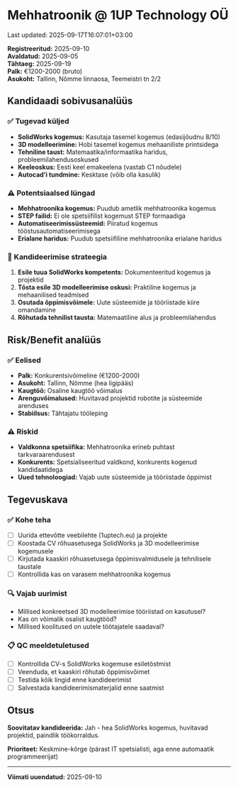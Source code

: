 # Mehhatroonik @ 1UP Technology OÜ

Last updated: 2025-09-17T16:07:01+03:00

**Registreeritud:** 2025-09-10  
**Avaldatud:** 2025-09-05  
**Tähtaeg:** 2025-09-19  
**Palk:** €1200-2000 (bruto)  
**Asukoht:** Tallinn, Nõmme linnaosa, Teemeistri tn 2/2

## Kandidaadi sobivusanalüüs

### ✅ Tugevad küljed

- **SolidWorks kogemus:** Kasutaja tasemel kogemus (edasijõudnu 8/10)
- **3D modelleerimine:** Hobi tasemel kogemus mehaaniliste printsidega
- **Tehniline taust:** Matemaatika/informaatika haridus, probleemilahendusoskused
- **Keeleoskus:** Eesti keel emakeelena (vastab C1 nõudele)
- **Autocad'i tundmine:** Kesktase (võib olla kasulik)

### ⚠️ Potentsiaalsed lüngad

- **Mehhatroonika kogemus:** Puudub ametlik mehhatroonika kogemus
- **STEP failid:** Ei ole spetsiifilist kogemust STEP formaadiga
- **Automatiseerimissüsteemid:** Piiratud kogemus tööstusautomatiseerimisega
- **Erialane haridus:** Puudub spetsiifiline mehhatroonika erialane haridus

### 🎯 Kandideerimise strateegia

1. **Esile tuua SolidWorks kompetents:** Dokumenteeritud kogemus ja projektid
2. **Tõsta esile 3D modelleerimise oskusi:** Praktiline kogemus ja mehaanilised teadmised
3. **Osutada õppimisvõimele:** Uute süsteemide ja tööriistade kiire omandamine
4. **Rõhutada tehnilist tausta:** Matemaatiline alus ja probleemilahendus

## Risk/Benefit analüüs

### ✅ Eelised

- **Palk:** Konkurentsivõimeline (€1200-2000)
- **Asukoht:** Tallinn, Nõmme (hea ligipääs)
- **Kaugtöö:** Osaline kaugtöö võimalus
- **Arenguvõimalused:** Huvitavad projektid robotite ja süsteemide arenduses
- **Stabiilsus:** Tähtajatu tööleping

### ⚠️ Riskid

- **Valdkonna spetsiifika:** Mehhatroonika erineb puhtast tarkvaraarendusest
- **Konkurents:** Spetsialiseeritud valdkond, konkurents kogenud kandidaatidega
- **Uued tehnoloogiad:** Vajab uute süsteemide ja tööriistade õppimist

## Tegevuskava

### ✅ Kohe teha

- [ ] Uurida ettevõtte veebilehte (1uptech.eu) ja projekte
- [ ] Koostada CV rõhuasetusega SolidWorks ja 3D modelleerimise kogemusele
- [ ] Kirjutada kaaskiri rõhuasetusega õppimisvalmidusele ja tehnilisele taustale
- [ ] Kontrollida kas on varasem mehhatroonika kogemus

### 🔍 Vajab uurimist

- Millised konkreetsed 3D modelleerimise tööriistad on kasutusel?
- Kas on võimalik osalist kaugtööd?
- Millised koolitused on uutele töötajatele saadaval?

### 📋 QC meeldetuletused

- [ ] Kontrollida CV-s SolidWorks kogemuse esiletõstmist
- [ ] Veenduda, et kaaskiri rõhutab õppimisvõimet
- [ ] Testida kõik lingid enne kandideerimist
- [ ] Salvestada kandideerimismaterjalid enne saatmist

## Otsus

**Soovitatav kandideerida:** Jah - hea SolidWorks kogemus, huvitavad projektid, paindlik töökorraldus.

**Prioriteet:** Keskmine-kõrge (pärast IT spetsialisti, aga enne automaatik programmeerijat)

---

**Viimati uuendatud:** 2025-09-10
